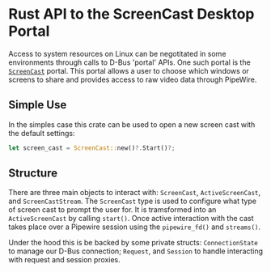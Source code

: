 # Rust API to the ScreenCast Desktop Portal

Access to system resources on Linux can be negotitated in some environments
through calls to D-Bus 'portal' APIs. One such portal is the [`ScreenCast`][sc]
portal. This portal allows a user to choose which windows or screens to share
and provides access to raw video data through PipeWire.

## Simple Use

In the simples case this crate can be used to open a new screen cast with the
default settings:

```rust
let screen_cast = ScreenCast::new()?.Start()?;
```

## Structure

There are three main objects to interact with: `ScreenCast`, `ActiveScreenCast`,
and `ScreenCastStream`. The `ScreenCast` type is used to configure what type
of screen cast to prompt the user for. It is tramsformed into an
`ActiveScreenCast` by calling `start()`. Once active interaction with the cast
takes place over a Pipewire session using the `pipewire_fd()` and `streams()`.

Under the hood this is be backed by some private structs: `ConnectionState` to
manage our D-Bus connection; `Request`, and `Session` to handle interacting with
request and session proxies.

 [sc]: https://flatpak.github.io/xdg-desktop-portal/portal-docs.html#gdbus-org.freedesktop.portal.ScreenCast